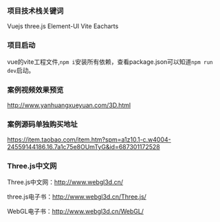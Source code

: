 
### 项目技术栈关键词

Vuejs  three.js Element-UI Vite Eacharts

### 项目启动

vue的vite工程文件,`npm i`安装所有依赖，查看package.json可以知道`npm run dev`启动。

### 案例视频效果预览

http://www.yanhuangxueyuan.com/3D.html

### 案例源码单独购买地址

https://item.taobao.com/item.htm?spm=a1z10.1-c.w4004-24559144186.16.7a1c75e8OUmTyG&id=687301172528


### Three.js中文网

Three.js中文网：http://www.webgl3d.cn/

three.js电子书：http://www.webgl3d.cn/Three.js/

WebGL电子书：http://www.webgl3d.cn/WebGL/



